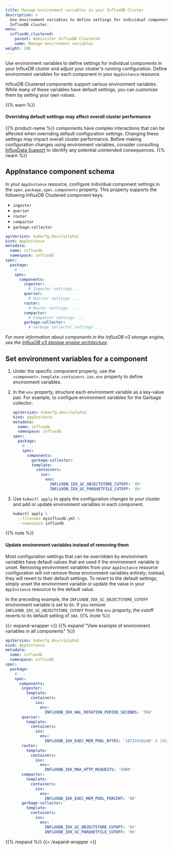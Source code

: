 ```yaml
---
title: Manage environment variables in your InfluxDB Cluster
description: >
  Use environment variables to define settings for individual components in your
  InfluxDB cluster.
menu:
  influxdb_clustered:
    parent: Administer InfluxDB Clustered
    name: Manage environment variables
weight: 208
---
```


Use environment variables to define settings for individual components in your
InfluxDB cluster and adjust your cluster's running configuration.
Define environment variables for each component in your `AppInstance` resource.

InfluxDB Clustered components support various environment variables.
While many of these variables have default settings, you can customize them by setting your own values.

{{% warn %}}
#### Overriding default settings may affect overall cluster performance

{{% product-name %}} components have complex interactions that can be affected when overriding default configuration settings.
Changing these settings may impact overall cluster performance.
Before making configuration changes using environment variables, consider consulting [InfluxData Support](https://support.influxdata.com/) to identify any potential unintended consequences.
{{% /warn %}}

## AppInstance component schema

In your `AppInstance` resource, configure individual component settings in the
`spec.package.spec.components` property. This property supports the following
InfluxDB Clustered component keys:

- `ingester`
- `querier`
- `router`
- `compactor`
- `garbage-collector`

```yaml
apiVersion: kubecfg.dev/v1alpha1
kind: AppInstance
metadata:
  name: influxdb
  namespace: influxdb
spec:
  package:
    # ...
    spec:
      components:
        ingester:
          # Ingester settings ...
        querier:
          # Querier settings ...
        router:
          # Router settings. ...
        compactor:
          # Compactor settings ...
        garbage-collector:
          # Garbage collector settings ...
```

_For more information about components in the InfluxDB v3 storage engine, see
the [InfluxDB v3 storage engine architecture](/influxdb/clustered/reference/internals/storage-engine/)._

## Set environment variables for a component

1.  Under the specific component property, use the `<component>.template.containers.iox.env`
    property to define environment variables.
2.  In the `env` property, structure each environment variable as a key-value pair.
    For example, to configure environment variables for the Garbage collector:

    ```yaml
    apiVersion: kubecfg.dev/v1alpha1
    kind: AppInstance
    metadata:
      name: influxdb
      namespace: influxdb
    spec:
      package:
        # ...
        spec:
          components:
            garbage-collector:
            template:
              containers:
                iox:
                  env:
                    INFLUXDB_IOX_GC_OBJECTSTORE_CUTOFF: '6h'
                    INFLUXDB_IOX_GC_PARQUETFILE_CUTOFF: '6h'
    ```

3.  Use `kubectl apply` to apply the configuration changes to your cluster and
    add or update environment variables in each component.

    <!-- pytest.mark.skip -->

    ```bash
    kubectl apply \
      --filename myinfluxdb.yml \
      --namespace influxdb
    ```
{{% note %}}
#### Update environment variables instead of removing them

Most configuration settings that can be overridden by environment variables have default values that are used if the environment variable is unset.
Removing environment variables from your `AppInstance` resource configuration will not remove those environment variables entirely; instead, they will revert to their default settings.
To revert to the default settings, simply unset the environment variable or update the value in your `AppInstance` resource to the default value.

In the preceding example, the `INFLUXDB_IOX_GC_OBJECTSTORE_CUTOFF` environment variable is set to `6h`.
If you remove `INFLUXDB_IOX_GC_OBJECTSTORE_CUTOFF` from the `env` property, the cutoff reverts to its default setting of `30d`.
{{% /note %}}

{{< expand-wrapper >}}
{{% expand "View example of environment variables in all components" %}}

```yaml
apiVersion: kubecfg.dev/v1alpha1
kind: AppInstance
metadata:
  name: influxdb
  namespace: influxdb
spec:
  package:
    # ...
    spec:
      components:
       ingester:
         template:
           containers:
             iox:
               env:
                 INFLUXDB_IOX_WAL_ROTATION_PERIOD_SECONDS: '360'
       querier:
         template:
           containers:
             iox:
               env:
                 INFLUXDB_IOX_EXEC_MEM_POOL_BYTES: '10737418240' # 10GiB
       router:
         template:
           containers:
             iox:
               env:
                 INFLUXDB_IOX_MAX_HTTP_REQUESTS: '5000'
       compactor:
         template:
           containers:
             iox:
               env:
                 INFLUXDB_IOX_EXEC_MEM_POOL_PERCENT: '80'
       garbage-collector:
         template:
           containers:
             iox:
               env:
                 INFLUXDB_IOX_GC_OBJECTSTORE_CUTOFF: '6h'
                 INFLUXDB_IOX_GC_PARQUETFILE_CUTOFF: '6h'
```
{{% /expand %}}
{{< /expand-wrapper >}}
